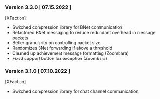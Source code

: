 ### Version 3.3.0 [ 07.15.2022 ]

[XFaction]
- Switched compression library for BNet communication
- Refactored BNet messaging to reduce redundant overhead in message packets
- Better granularity on controlling packet size
- Randomizes BNet forwarding if above a threshold
- Cleaned up achievement message formatting (Zoombara)
- Fixed support button lua exception (Zoombara)

### Version 3.1.0 [ 07.10.2022 ]

[XFaction]
- Switched compression library for chat channel communication